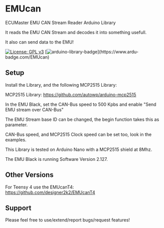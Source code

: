 # EMUcan
ECUMaster EMU CAN Stream Reader Arduino Library

It reads the EMU CAN Stream and decodes it into something usefull.

It also can send data to the EMU!

[![License: GPL v3](https://img.shields.io/badge/License-GPLv3-blue.svg)](https://www.gnu.org/licenses/gpl-3.0) [![arduino-library-badge](https://www.ardu-badge.com/badge/MyLibrary.svg?)](https://www.ardu-badge.com/EMUcan)

## Setup

Install the Library, and the following MCP2515 Library:

MCP2515 Library: https://github.com/autowp/arduino-mcp2515

In the EMU Black, set the CAN-Bus speed to 500 Kpbs and enable "Send EMU stream over CAN-Bus"

The EMU Stream base ID can be changed, the begin function takes this as parameter.

CAN-Bus speed, and MCP2515 Clock speed can be set too, look in the examples.

This Library is tested on Arduino Nano with a MCP2515 shield at 8Mhz.

The EMU Black is running Software Version 2.127.

## Other Versions

For Teensy 4 use the EMUcanT4: https://github.com/designer2k2/EMUcanT4

## Support

Please feel free to use/extend/report bugs/request features!


